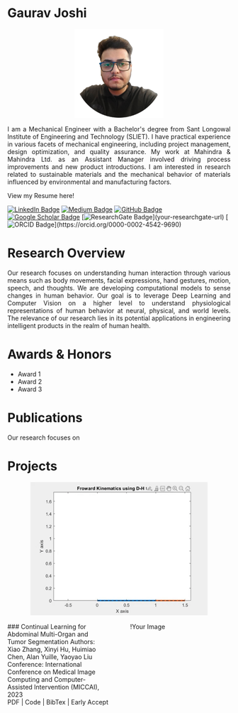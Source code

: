 # Gaurav Joshi

<p align="center">
  <img src="./profilepic.png" alt="Profile Picture" width="200"/>
  <br>
  <samp>
    <p align="justify"> 
     I am a Mechanical Engineer with a Bachelor's degree from Sant Longowal Institute of Engineering and Technology (SLIET). I have practical experience in various facets of mechanical engineering, including project management, design optimization, and quality assurance. My work at Mahindra & Mahindra Ltd. as an Assistant Manager involved driving process improvements and new product introductions. I am interested in research related to sustainable materials and the mechanical behavior of materials influenced by environmental and manufacturing factors. 
      </p>
  </samp>
</p>




View my Resume here!

[![LinkedIn Badge](https://img.shields.io/badge/-LinkedIn-blue?style=flat-square&logo=linkedin&logoColor=white&link=your-linkedin-url%29)](https://www.linkedin.com/in/mastersinusoidal/)
[![Medium Badge](https://img.shields.io/badge/-Medium-black?style=flat-square&logo=medium&logoColor=white&link=your-medium-url%29)](https://medium.com/@mastersinusoidal)
[![GitHub Badge](https://img.shields.io/badge/-GitHub-181717?style=flat-square&logo=github&logoColor=white&link=your-github-url%29)](https://github.com/mastersinusoidal)
[![Google Scholar Badge](https://img.shields.io/badge/-Google_Scholar-blue?style=flat-square&logo=google-scholar&logoColor=white&link=your-google-scholar-url%29)](your-google-scholar-url)
[![ResearchGate Badge](https://img.shields.io/badge/-ResearchGate-green?)](your-researchgate-url)
[![ORCID Badge](https://img.shields.io/badge/-ORCID-green?)](https://orcid.org/0000-0002-4542-9690)

# Research Overview
<p align="justify"> 
Our research focuses on understanding human interaction through various means such as body movements, facial expressions, hand gestures, motion, speech, and thoughts. We are developing computational models to sense changes in human behavior. Our goal is to leverage Deep Learning and Computer Vision on a higher level to understand physiological representations of human behavior at neural, physical, and world levels. The relevance of our research lies in its potential applications in engineering intelligent products in the realm of human health.
  </p>

# Awards & Honors
* Award 1
* Award 2
* Award 3

# Publications
<p align="justify"> 
Our research focuses on 
  </p>

# Projects
<p align="center">
  <img src="./dhm.gif" width="400" />
</p>
<div style="display: flex; justify-content: space-between;">
<div style="width: 45%;">
### Continual Learning for Abdominal Multi-Organ and Tumor Segmentation
Authors: Xiao Zhang, Xinyi Hu, Huimiao Chen, Alan Yuille, Yaoyao Liu  
Conference: International Conference on Medical Image Computing and Computer-Assisted Intervention (MICCAI), 2023
</div>
<div style="width: 45%;">
!Your Image
</div>
</div>
PDF | Code | BibTex | Early Accept



 
